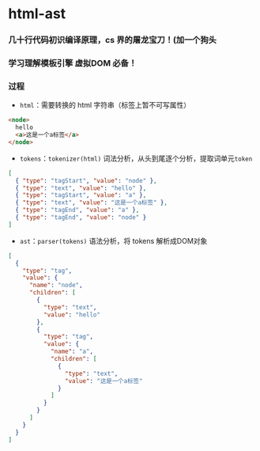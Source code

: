# html-ast

### 几十行代码初识编译原理，cs 界的屠龙宝刀！(加一个狗头

### 学习理解模板引擎 虚拟DOM 必备！


### 过程

- `html`：需要转换的 html 字符串（标签上暂不可写属性）

```html
<node>
  hello
  <a>这是一个a标签</a>
</node>
```

- `tokens`：`tokenizer(html)` 词法分析，从头到尾逐个分析，提取词单元`token`

```json
[
  { "type": "tagStart", "value": "node" },
  { "type": "text", "value": "hello" },
  { "type": "tagStart", "value": "a" },
  { "type": "text", "value": "这是一个a标签" },
  { "type": "tagEnd", "value": "a" },
  { "type": "tagEnd", "value": "node" }
]
```

- `ast`：`parser(tokens)` 语法分析，将 tokens 解析成DOM对象

```json
[
  {
    "type": "tag",
    "value": {
      "name": "node",
      "children": [
        {
          "type": "text",
          "value": "hello"
        },
        {
          "type": "tag",
          "value": {
            "name": "a",
            "children": [
              {
                "type": "text",
                "value": "这是一个a标签"
              }
            ]
          }
        }
      ]
    }
  }
]
```
